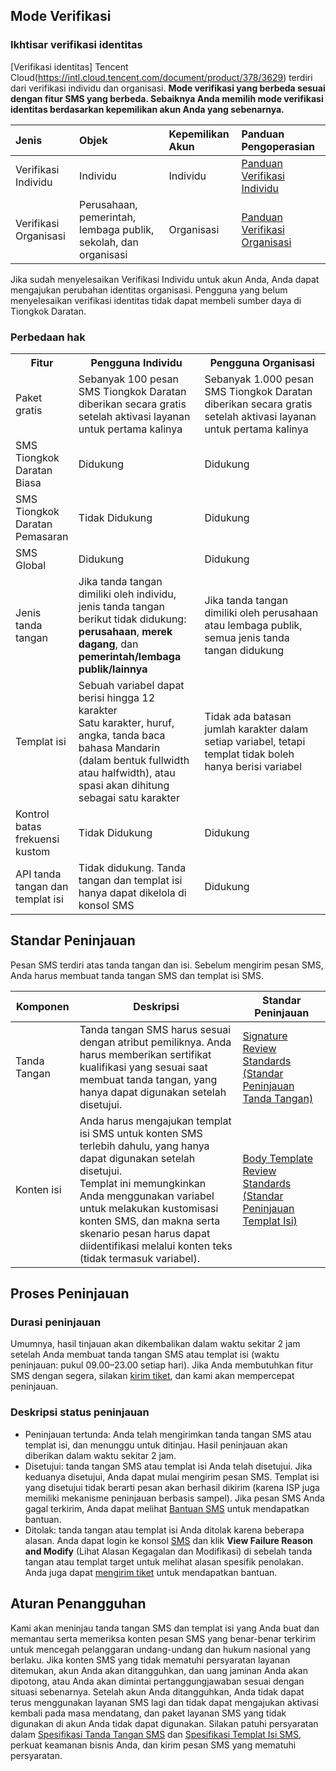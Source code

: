 
## Mode Verifikasi
### Ikhtisar verifikasi identitas
[Verifikasi identitas] Tencent Cloud(https://intl.cloud.tencent.com/document/product/378/3629) terdiri dari verifikasi individu dan organisasi. **Mode verifikasi yang berbeda sesuai dengan fitur SMS yang berbeda. Sebaiknya Anda memilih mode verifikasi identitas berdasarkan kepemilikan akun Anda yang sebenarnya.**

| Jenis             | Objek                           | Kepemilikan Akun | Panduan Pengoperasian                                                     |
| :--------------- | :--------------------------------- | :------- | :----------------------------------------------------------- |
| Verifikasi Individu | Individu                               | Individu      | [Panduan Verifikasi Individu](https://intl.cloud.tencent.com/document/product/378/10495) |
| Verifikasi Organisasi | Perusahaan, pemerintah, lembaga publik, sekolah, dan organisasi | Organisasi     | [Panduan Verifikasi Organisasi](https://intl.cloud.tencent.com/document/product/378/10496) |

Jika sudah menyelesaikan Verifikasi Individu untuk akun Anda, Anda dapat mengajukan perubahan identitas organisasi. Pengguna yang belum menyelesaikan verifikasi identitas tidak dapat membeli sumber daya di Tiongkok Daratan.

### Perbedaan hak

<table>
     <tr>
         <th>Fitur</th>  
         <th width="40%">Pengguna Individu</th>  
         <th width="40%">Pengguna Organisasi</th>  
     </tr>
	 <tr>      
         <td>Paket gratis</td>   
	     <td>Sebanyak 100 pesan SMS Tiongkok Daratan diberikan secara gratis setelah aktivasi layanan untuk pertama kalinya</td>   
	     <td>Sebanyak 1.000 pesan SMS Tiongkok Daratan diberikan secara gratis setelah aktivasi layanan untuk pertama kalinya</td>   
     </tr> 
	 <tr>
	     <td>SMS Tiongkok Daratan Biasa</td>   
	     <td>Didukung</td>   
	     <td>Didukung</td> 
     </tr> 
	 <tr>
	     <td>SMS Tiongkok Daratan Pemasaran</td>   
	     <td>Tidak Didukung</td>   
	     <td>Didukung</td> 
     </tr> 
	 <tr>      
         <td>SMS Global</td>    
	     <td>Didukung</td>   
	     <td>Didukung</td> 
     </tr>  
	 <tr>      
         <td>Jenis tanda tangan</td>  
	     <td>Jika tanda tangan dimiliki oleh individu, jenis tanda tangan berikut tidak didukung: <b>perusahaan</b>, <b>merek dagang</b>, dan <b>pemerintah/lembaga publik/lainnya</b></td>   
	     <td>Jika tanda tangan dimiliki oleh perusahaan atau lembaga publik, semua jenis tanda tangan didukung</td> 
     </tr> 
	 <tr>      
         <td>Templat isi</td>
	     <td>Sebuah variabel dapat berisi hingga 12 karakter<br>Satu karakter, huruf, angka, tanda baca bahasa Mandarin (dalam bentuk fullwidth atau halfwidth), atau spasi akan dihitung sebagai satu karakter</td>   
	     <td>Tidak ada batasan jumlah karakter dalam setiap variabel, tetapi templat tidak boleh hanya berisi variabel</td> 
     </tr>     
		      <tr> 
         <td>Kontrol batas frekuensi kustom</td>     
	     <td>Tidak Didukung</td>   
	     <td>Didukung</td> 
     </tr> 
		      <tr> 
         <td>API tanda tangan dan templat isi</td>     
	     <td>Tidak didukung. Tanda tangan dan templat isi hanya dapat dikelola di konsol SMS</td>   
	     <td>Didukung</td> 
     </tr> 		 
</table>


## Standar Peninjauan
Pesan SMS terdiri atas tanda tangan dan isi. Sebelum mengirim pesan SMS, Anda harus membuat tanda tangan SMS dan templat isi SMS.

| Komponen | Deskripsi | Standar Peninjauan |
|---------|---------|---------|
| Tanda Tangan | Tanda tangan SMS harus sesuai dengan atribut pemiliknya. Anda harus memberikan sertifikat kualifikasi yang sesuai saat membuat tanda tangan, yang hanya dapat digunakan setelah disetujui. | [Signature Review Standards (Standar Peninjauan Tanda Tangan)](https://intl.cloud.tencent.com/document/product/382/40658) |
| Konten isi | Anda harus mengajukan templat isi SMS untuk konten SMS terlebih dahulu, yang hanya dapat digunakan setelah disetujui. <br>Templat ini memungkinkan Anda menggunakan variabel untuk melakukan kustomisasi konten SMS, dan makna serta skenario pesan harus dapat diidentifikasi melalui konten teks (tidak termasuk variabel). | [Body Template Review Standards (Standar Peninjauan Templat Isi)](https://intl.cloud.tencent.com/document/product/382/40659) |

## Proses Peninjauan
### Durasi peninjauan
Umumnya, hasil tinjauan akan dikembalikan dalam waktu sekitar 2 jam setelah Anda membuat tanda tangan SMS atau templat isi (waktu peninjauan: pukul 09.00–23.00 setiap hari).
Jika Anda membutuhkan fitur SMS dengan segera, silakan [kirim tiket](https://console.cloud.tencent.com/workorder/category), dan kami akan mempercepat peninjauan.

### Deskripsi status peninjauan
- Peninjauan tertunda: Anda telah mengirimkan tanda tangan SMS atau templat isi, dan menunggu untuk ditinjau. Hasil peninjauan akan diberikan dalam waktu sekitar 2 jam.
- Disetujui: tanda tangan SMS atau templat isi Anda telah disetujui. Jika keduanya disetujui, Anda dapat mulai mengirim pesan SMS.
 Templat isi yang disetujui tidak berarti pesan akan berhasil dikirim (karena ISP juga memiliki mekanisme peninjauan berbasis sampel). Jika pesan SMS Anda gagal terkirim, Anda dapat melihat [Bantuan SMS](https://intl.cloud.tencent.com/document/product/382/3773) untuk mendapatkan bantuan.
- Ditolak: tanda tangan atau templat isi Anda ditolak karena beberapa alasan.
  Anda dapat login ke konsol [SMS](https://console.cloud.tencent.com/sms/smsSign/1400054957/0/10) dan klik **View Failure Reason and Modify** (Lihat Alasan Kegagalan dan Modifikasi) di sebelah tanda tangan atau templat target untuk melihat alasan spesifik penolakan. Anda juga dapat [mengirim tiket](https://console.cloud.tencent.com/workorder/category) untuk mendapatkan bantuan.

## Aturan Penangguhan
Kami akan meninjau tanda tangan SMS dan templat isi yang Anda buat dan memantau serta memeriksa konten pesan SMS yang benar-benar terkirim untuk mencegah pelanggaran undang-undang dan hukum nasional yang berlaku.
Jika konten SMS yang tidak mematuhi persyaratan layanan ditemukan, akun Anda akan ditangguhkan, dan uang jaminan Anda akan dipotong, atau Anda akan dimintai pertanggungjawaban sesuai dengan situasi sebenarnya. Setelah akun Anda ditangguhkan, Anda tidak dapat terus menggunakan layanan SMS lagi dan tidak dapat mengajukan aktivasi kembali pada masa mendatang, dan paket layanan SMS yang tidak digunakan di akun Anda tidak dapat digunakan.
Silakan patuhi persyaratan dalam [Spesifikasi Tanda Tangan SMS](https://intl.cloud.tencent.com/document/product/382/40658) dan [Spesifikasi Templat Isi SMS](https://intl.cloud.tencent.com/document/product/382/40659), perkuat keamanan bisnis Anda, dan kirim pesan SMS yang mematuhi persyaratan.

